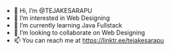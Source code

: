 - 👋 Hi, I’m @TEJAKESARAPU
- 👀 I’m interested in Web Designing
- 🌱 I’m currently learning Java Fullstack
- 💞️ I’m looking to collaborate on Web Designing
- 📫 You can reach me at https://linktr.ee/tejakesarapu

<!---
TEJAKESARAPU/TEJAKESARAPU is a ✨ special ✨ repository because its `README.md` (this file) appears on your GitHub profile.
You can click the Preview link to take a look at your changes.
--->
